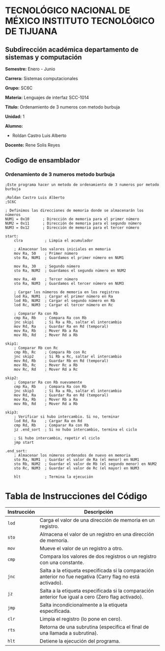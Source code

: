 # TECNOLÓGICO NACIONAL DE MÉXICO INSTITUTO TECNOLÓGICO DE TIJUANA
## Subdirección académica departamento de sistemas y computación

**Semestre:** Enero - Junio

**Carrera:** Sistemas computacionales

**Grupo:** SC6C

**Materia:** Lenguajes de interfaz SCC-1014

**Titulo:** Ordenamiento de 3 numeros con metodo burbuja
 
**Unidad:** 1

**Alumno:** 
 - Roldan Castro Luis Alberto

**Docente:**
  Rene Solis Reyes


## Codigo de ensamblador

### Ordenamiento de 3 numeros metodo burbuja

```assembly
;Este programa hacer un metodo de ordenamiento de 3 numeros por metodo burbuja

;Roldan Castro Luis Alberto
;SC6C

; Definimos las direcciones de memoria donde se almacenarán los números
NUM1 = 0x10      ; Dirección de memoria para el primer número
NUM2 = 0x11      ; Dirección de memoria para el segundo número
NUM3 = 0x12      ; Dirección de memoria para el tercer número

start:
    clra          ; Limpia el acumulador

    ; Almacenar los valores iniciales en memoria
    mov Ra, 50    ; Primer número
    sto Ra, NUM1  ; Guardamos el primer número en NUM1

    mov Ra, 30    ; Segundo número
    sto Ra, NUM2  ; Guardamos el segundo número en NUM2

    mov Ra, 40    ; Tercer número
    sto Ra, NUM3  ; Guardamos el tercer número en NUM3

    ; Cargar los números de memoria en los registros
    lod Ra, NUM1  ; Cargar el primer número en Ra
    lod Rb, NUM2  ; Cargar el segundo número en Rb
    lod Rc, NUM3  ; Cargar el tercer número en Rc

    ; Comparar Ra con Rb
    cmp Ra, Rb    ; Compara Ra con Rb
    jnc skip1     ; Si Ra ≤ Rb, saltar el intercambio
    mov Rd, Ra    ; Guardar Ra en Rd (temporal)
    mov Ra, Rb    ; Mover Rb a Ra
    mov Rb, Rd    ; Mover Rd a Rb

skip1:
    ; Comparar Rb con Rc
    cmp Rb, Rc    ; Compara Rb con Rc
    jnc skip2     ; Si Rb ≤ Rc, saltar el intercambio
    mov Rd, Rb    ; Guardar Rb en Rd (temporal)
    mov Rb, Rc    ; Mover Rc a Rb
    mov Rc, Rd    ; Mover Rd a Rc

skip2:
    ; Comparar Ra con Rb nuevamente
    cmp Ra, Rb    ; Compara Ra con Rb
    jnc skip3     ; Si Ra ≤ Rb, saltar el intercambio
    mov Rd, Ra    ; Guardar Ra en Rd (temporal)
    mov Ra, Rb    ; Mover Rb a Ra
    mov Rb, Rd    ; Mover Rd a Rb

skip3:
    ; Verificar si hubo intercambio. Si no, terminar
    lod Rd, Ra    ; Cargar Ra en Rd
    cmp Rd, Rb    ; Comparar Ra con Rb
    jz .end_sort  ; Si no hubo intercambio, termina el ciclo

    ; Si hubo intercambio, repetir el ciclo
    jmp start

.end_sort:
    ; Almacenar los números ordenados de nuevo en memoria
    sto Ra, NUM1  ; Guardar el valor de Ra (el menor) en NUM1
    sto Rb, NUM2  ; Guardar el valor de Rb (el segundo menor) en NUM2
    sto Rc, NUM3  ; Guardar el valor de Rc (el mayor) en NUM3

    hlt           ; Termina la ejecución
```

# Tabla de Instrucciones del Código

| **Instrucción**     | **Descripción**                                                                                     |
|----------------------|-----------------------------------------------------------------------------------------------------|
| `lod`                | Carga el valor de una dirección de memoria en un registro.                                          |
| `sto`                | Almacena el valor de un registro en una dirección de memoria.                                       |
| `mov`                | Mueve el valor de un registro a otro.                                                               |
| `cmp`                | Compara los valores de dos registros o un registro con una constante.                               |
| `jnc`                | Salta a la etiqueta especificada si la comparación anterior no fue negativa (Carry flag no está activado). |
| `jz`                 | Salta a la etiqueta especificada si la comparación anterior fue igual a cero (Zero flag activado).  |
| `jmp`                | Salta incondicionalmente a la etiqueta especificada.                                                |
| `clr`                | Limpia el registro (lo pone en cero).                                                               |
| `rts`                | Retorna de una subrutina (especifica el final de una llamada a subrutina).                          |
| `hlt`                | Detiene la ejecución del programa.                                                                  |
